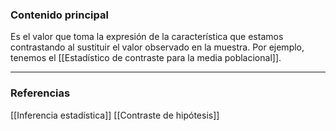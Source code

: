 ### Contenido principal

Es el valor que toma la expresión de la característica que estamos contrastando al sustituir el valor observado en la muestra. Por ejemplo, tenemos el [[Estadístico de contraste para la media poblacional]].


--- 
### Referencias

[[Inferencia estadística]]
[[Contraste de hipótesis]]